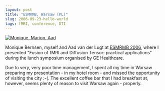 ```yaml
---
layout: post
title: "ESMRMB, Warsaw (PL)"
slug: 2006-09-23-hello-world
tags: fMRI, conference, DTI
---
```


[![Monique, Marion, Aad](https://dl.dropbox.com/u/3579694/marionsmits.net/2006/10/esmrmb-monique-marion-aad.thumbnail.jpg)](https://dl.dropbox.com/u/3579694/marionsmits.net/2006/10/esmrmb-monique-marion-aad.jpg)

Monique Bernsen, myself and Aad van der Lugt at [ESMRMB 2006](http://www.esmrmb.org/), where I presented "Fusion of fMRI and Diffusion Tensor: practical applications" during the lunch symposium organised by GE Healthcare.

Due to very, very poor time management, I spent all my time in Warsaw preparing my presentation - in my hotel room - and missed the opportunity of visiting the city :-(. The excellent coffee bar that I had breakfast at, however, seems plenty of reason to visit Warsaw again - properly.
